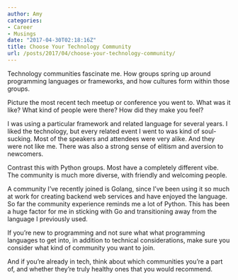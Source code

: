 ```yaml
---
author: Amy
categories:
- Career
- Musings
date: "2017-04-30T02:18:16Z"
title: Choose Your Technology Community
url: /posts/2017/04/choose-your-technology-community/
---
```


Technology communities fascinate me. How groups spring up around programming languages or frameworks, and how cultures form within those groups.

Picture the most recent tech meetup or conference you went to. What was it like? What kind of people were there? How did they make you feel?

I was using a particular framework and related language for several years. I liked the technology, but every related event I went to was kind of soul-sucking. Most of the speakers and attendees were very alike. And they were not like me. There was also a strong sense of elitism and aversion to newcomers.

Contrast this with Python groups. Most have a completely different vibe. The community is much more diverse, with friendly and welcoming people.

A community I&#8217;ve recently joined is Golang, since I&#8217;ve been using it so much at work for creating backend web services and have enjoyed the language. So far the community experience reminds me a lot of Python. This has been a huge factor for me in sticking with Go and transitioning away from the language I previously used.

If you&#8217;re new to programming and not sure what what programming languages to get into, in addition to technical considerations, make sure you consider what kind of community you want to join.

And if you&#8217;re already in tech, think about which communities you&#8217;re a part of, and whether they&#8217;re truly healthy ones that you would recommend.